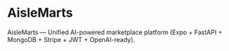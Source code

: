 # AisleMarts
AisleMarts — Unified AI-powered marketplace platform (Expo + FastAPI + MongoDB + Stripe + JWT + OpenAI-ready).
